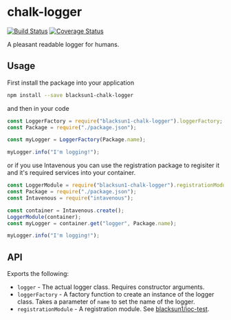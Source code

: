 # chalk-logger

[![Build Status](https://travis-ci.org/blacksun1/chalk-logger.svg?branch=master)](https://travis-ci.org/blacksun1/chalk-logger) [![Coverage Status](https://coveralls.io/repos/github/blacksun1/chalk-logger/badge.svg?branch=master)](https://coveralls.io/github/blacksun1/chalk-logger?branch=master)

A pleasant readable logger for humans.

## Usage

First install the package into your application

```bash
npm install --save blacksun1-chalk-logger
```

and then in your code

```js
const LoggerFactory = require("blacksun1-chalk-logger").loggerFactory;
const Package = require("./package.json");

const myLogger = LoggerFactory(Package.name);

myLogger.info("I'm logging!");
```

or if you use Intavenous you can use the registration package to regisiter it and it's required services into your container.

```js
const LoggerModule = require("blacksun1-chalk-logger").registrationModule;
const Package = require("./package.json");
const Intavenous = require("intavenous");

const container = Intavenous.create();
LoggerModule(container);
const myLogger = container.get("logger", Package.name);

myLogger.info("I'm logging!");
```

## API

Exports the following:

* `logger` - The actual logger class. Requires constructor arguments.
* `loggerFactory` - A factory function to create an instance of the logger class. Takes a parameter of `name` to set the name of the logger.
* `registrationModule` - A registration module. See [blacksun1/ioc-test](https://github.com/blacksun1/ioc-test).
